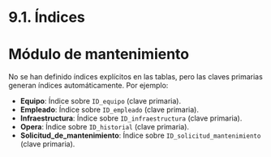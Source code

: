 # 9.1. Índices

# Módulo de mantenimiento

No se han definido índices explícitos en las tablas, pero las claves primarias generan índices automáticamente. Por ejemplo:
- **Equipo**: Índice sobre `ID_equipo` (clave primaria).
- **Empleado**: Índice sobre `ID_empleado` (clave primaria).
- **Infraestructura**: Índice sobre `ID_infraestructura` (clave primaria).
- **Opera**: Índice sobre `ID_historial` (clave primaria).
- **Solicitud_de_mantenimiento**: Índice sobre `ID_solicitud_mantenimiento` (clave primaria).

